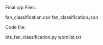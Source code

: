 Final o/p Files:

fan_classification.csv
fan_classification.json

Code file:

bts_fan_classification.py
wordlist.txt